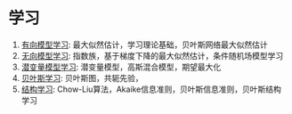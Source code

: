 # 学习

1. [有向模型学习](learning_in_directed_models.md): 最大似然估计，学习理论基础，贝叶斯网络最大似然估计
2. [无向模型学习](learning_in_undirected_models.md): 指数族，基于梯度下降的最大似然估计，条件随机场模型学习
3. [潜变量模型学习](learning_in_latent_variable_models.md): 潜变量模型，高斯混合模型，期望最大化
4. [贝叶斯学习](bayesian_learning.md): 贝叶斯图，共轭先验，
5. [结构学习](structure_learning.md): Chow-Liu算法，Akaike信息准则，贝叶斯信息准则，贝叶斯结构学习